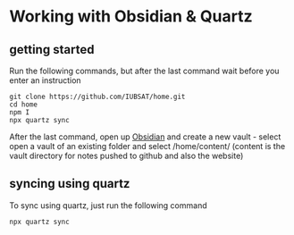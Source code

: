 # Working with Obsidian & Quartz
## getting started
Run the following commands, but after the last command wait before you enter an instruction
```shell
git clone https://github.com/IUBSAT/home.git
cd home
npm I
npx quartz sync
```

After the last command, open up [Obsidian](https://obsidian.md) and create a new vault - select open a vault of an existing folder and select <some-dir>/home/content/ (content is the vault directory for notes pushed to github and also the website)

## syncing using quartz
To sync using quartz, just run the following command
```shell
npx quartz sync
```
